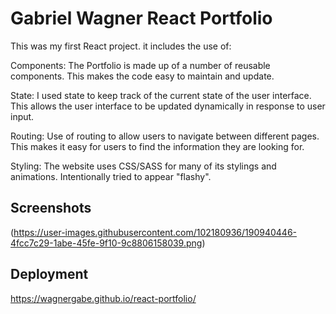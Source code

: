 # Gabriel Wagner React Portfolio

This was my first React project. it includes the use of: 

Components: The Portfolio is made up of a number of reusable components. This makes the code easy to maintain and update.

State: I used state to keep track of the current state of the user interface. This allows the user interface to be updated dynamically in response to user input.

Routing: Use of routing to allow users to navigate between different pages. This makes it easy for users to find the information they are looking for.

Styling: The website uses CSS/SASS for many of its stylings and animations. Intentionally tried to appear "flashy".


## Screenshots



(https://user-images.githubusercontent.com/102180936/190940446-4fcc7c29-1abe-45fe-9f10-9c8806158039.png)
## Deployment

https://wagnergabe.github.io/react-portfolio/

